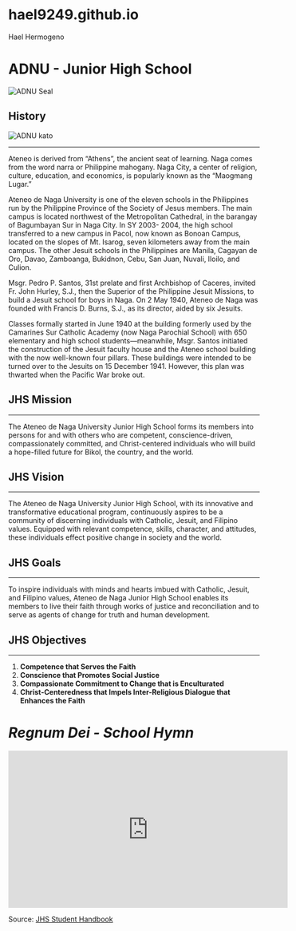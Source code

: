 # hael9249.github.io
Hael Hermogeno

# ADNU - Junior High School

![ADNU Seal](https://jhs.adnu.edu.ph/pluginfile.php/17661/mod_page/content/2/logopng.png)

## History

![ADNU kato](https://jhs.adnu.edu.ph/pluginfile.php/17657/mod_page/content/6/main-campus.jpg)

---

Ateneo is derived from “Athens”, the ancient seat of learning.  Naga comes from the word narra or Philippine mahogany.  Naga City, a center of religion, culture, education, and economics, is popularly known as the “Maogmang Lugar.”

Ateneo de Naga University is one of the eleven schools in the Philippines run by the Philippine Province of the Society of Jesus members. The main campus is located northwest of the Metropolitan Cathedral, in the barangay of Bagumbayan Sur in Naga City. In SY 2003- 2004, the high school transferred to a new campus in Pacol, now known as Bonoan Campus, located on the slopes of Mt. Isarog, seven kilometers away from the main campus.  The other Jesuit schools in the Philippines are Manila, Cagayan de Oro, Davao, Zamboanga, Bukidnon, Cebu, San Juan, Nuvali, Iloilo, and Culion.

Msgr. Pedro P. Santos, 31st prelate and first Archbishop of Caceres, invited Fr. John Hurley, S.J., then the Superior of the Philippine Jesuit Missions, to build a Jesuit school for boys in Naga. On 2 May 1940, Ateneo de Naga was founded with Francis D. Burns, S.J., as its director, aided by six Jesuits.

Classes formally started in June 1940 at the building formerly used by the Camarines Sur Catholic Academy (now Naga Parochial School) with 650 elementary and high school students—meanwhile, Msgr. Santos initiated the construction of the Jesuit faculty house and the Ateneo school building with the now well-known four pillars. These buildings were intended to be turned over to the Jesuits on 15 December 1941. However, this plan was thwarted when the Pacific War broke out.

## JHS Mission

---

The Ateneo de Naga University Junior High School forms its members into persons for and with others who are competent, conscience-driven, compassionately committed, and Christ-centered individuals who will build a hope-filled future for Bikol, the country, and the world.

## JHS Vision

---

The Ateneo de Naga University Junior High School, with its innovative and transformative educational program, continuously aspires to be a community of discerning individuals with Catholic, Jesuit, and Filipino values. Equipped with relevant competence, skills, character, and attitudes, these individuals effect positive change in society and the world.

## JHS Goals

---

To inspire individuals with minds and hearts imbued with Catholic, Jesuit, and Filipino values, Ateneo de Naga Junior High School enables its members to live their faith through works of justice and reconciliation and to serve as agents of change for truth and human development.

## JHS Objectives

---

1. **Competence that Serves the Faith**
2. **Conscience that Promotes Social Justice**
3. **Compassionate Commitment to Change that is Enculturated**
4. **Christ-Centeredness that Impels Inter-Religious Dialogue that Enhances the Faith**

# *Regnum Dei - School Hymn*

<iframe width="560" height="315" src="https://www.youtube.com/embed/taeFh0QKf3s?si=teAOGcqYVqdo6cwm" title="YouTube video player" frameborder="0" allow="accelerometer; autoplay; clipboard-write; encrypted-media; gyroscope; picture-in-picture; web-share" allowfullscreen></iframe>



Source:
[JHS Student Handbook](https://drive.google.com/file/d/1eEaPVe7t1elbX4zC3-An-C0VsZHvaDQE/view)

